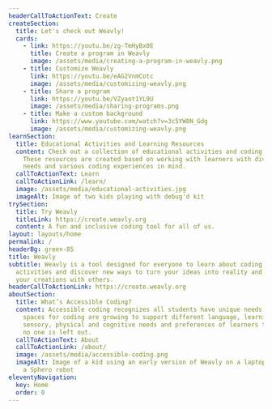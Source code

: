 ```yaml
---
headerCallToActionText: Create
createSection:
  title: Let's check out Weavly!
  cards:
    - link: https://youtu.be/zg-TmHyBx0E
      title: Create a program in Weavly
      image: /assets/media/creating-a-program-in-weavly.png
    - title: Customize Weavly
      link: https://youtu.be/eAG2VnmCotc
      image: /assets/media/customizing-weavly.png
    - title: Share a program
      link: https://youtu.be/VZyaot1YL9U
      image: /assets/media/sharing-programs.png
    - title: Make a custom background
      link: https://www.youtube.com/watch?v=3c5YW8N_Gdg
      image: /assets/media/customizing-weavly.png
learnSection:
  title: Educational Activities and Learning Resources
  content: Check out a collection of educational activities and coding tools.
    These resources are created based on working with learners with diverse
    needs and various coding experiences in mind.
  callToActionText: Learn
  callToActionLink: /learn/
  image: /assets/media/educational-activities.jpg
  imageAlt: Image of two kids playing with debug'd kit
trySection:
  title: Try Weavly
  titleLink: https://create.weavly.org
  content: A fun and inclusive coding tool for all of us.
layout: layouts/home
permalink: /
headerBg: green-85
title: Weavly
subtitle: Weavly is a tool designed for everyone to learn about coding. Explore
  activities and discover new ways to turn your ideas into reality and share
  your creations with others.
headerCallToActionLink: https://create.weavly.org
aboutSection:
  title: What’s Accessible Coding?
  content: Accessible coding recognizes all students have unique needs. Digital
    spaces for coding are growing to support different language, learning,
    sensory, physical and cognitive needs and preferences of learners to ensure
    no one is left out.
  callToActionText: About
  callToActionLink: /about/
  image: /assets/media/accessible-coding.png
  imageAlt: Image of a kid using an early version of Weavly on a laptop to control
    a Sphero robot
eleventyNavigation:
  key: Home
  order: 0
---
```

